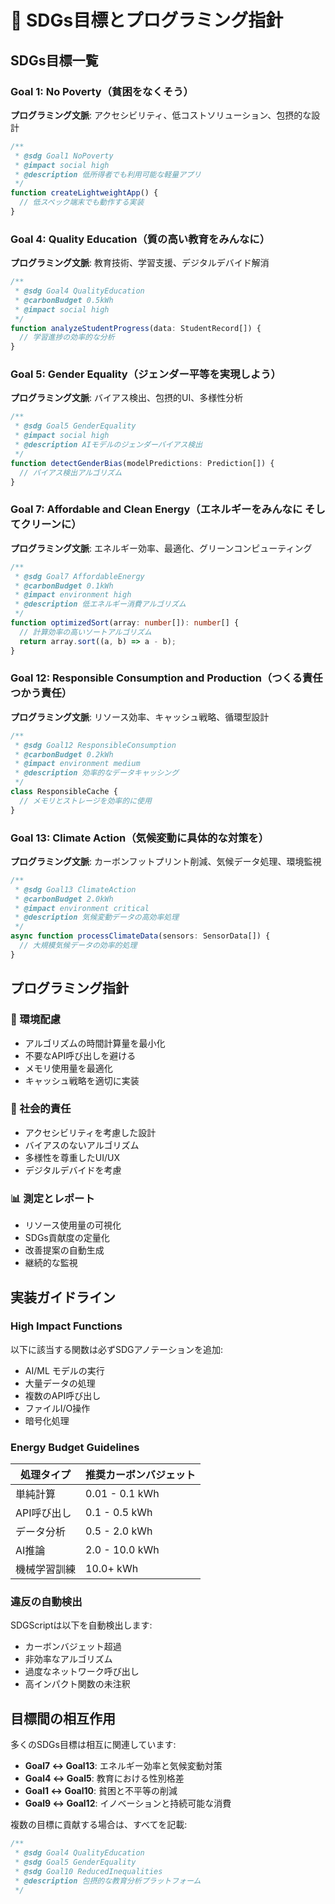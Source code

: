# 🎯 SDGs目標とプログラミング指針

## SDGs目標一覧

### Goal 1: No Poverty（貧困をなくそう）
**プログラミング文脈**: アクセシビリティ、低コストソリューション、包摂的な設計

```typescript
/**
 * @sdg Goal1 NoPoverty
 * @impact social high
 * @description 低所得者でも利用可能な軽量アプリ
 */
function createLightweightApp() {
  // 低スペック端末でも動作する実装
}
```

### Goal 4: Quality Education（質の高い教育をみんなに）
**プログラミング文脈**: 教育技術、学習支援、デジタルデバイド解消

```typescript
/**
 * @sdg Goal4 QualityEducation  
 * @carbonBudget 0.5kWh
 * @impact social high
 */
function analyzeStudentProgress(data: StudentRecord[]) {
  // 学習進捗の効率的な分析
}
```

### Goal 5: Gender Equality（ジェンダー平等を実現しよう）
**プログラミング文脈**: バイアス検出、包摂的UI、多様性分析

```typescript
/**
 * @sdg Goal5 GenderEquality
 * @impact social high
 * @description AIモデルのジェンダーバイアス検出
 */
function detectGenderBias(modelPredictions: Prediction[]) {
  // バイアス検出アルゴリズム
}
```

### Goal 7: Affordable and Clean Energy（エネルギーをみんなに そしてクリーンに）
**プログラミング文脈**: エネルギー効率、最適化、グリーンコンピューティング

```typescript
/**
 * @sdg Goal7 AffordableEnergy
 * @carbonBudget 0.1kWh
 * @impact environment high
 * @description 低エネルギー消費アルゴリズム
 */
function optimizedSort(array: number[]): number[] {
  // 計算効率の高いソートアルゴリズム
  return array.sort((a, b) => a - b);
}
```

### Goal 12: Responsible Consumption and Production（つくる責任 つかう責任）
**プログラミング文脈**: リソース効率、キャッシュ戦略、循環型設計

```typescript
/**
 * @sdg Goal12 ResponsibleConsumption
 * @carbonBudget 0.2kWh
 * @impact environment medium
 * @description 効率的なデータキャッシング
 */
class ResponsibleCache {
  // メモリとストレージを効率的に使用
}
```

### Goal 13: Climate Action（気候変動に具体的な対策を）
**プログラミング文脈**: カーボンフットプリント削減、気候データ処理、環境監視

```typescript
/**
 * @sdg Goal13 ClimateAction
 * @carbonBudget 2.0kWh
 * @impact environment critical
 * @description 気候変動データの高効率処理
 */
async function processClimateData(sensors: SensorData[]) {
  // 大規模気候データの効率的処理
}
```

## プログラミング指針

### 🌱 環境配慮
- アルゴリズムの時間計算量を最小化
- 不要なAPI呼び出しを避ける
- メモリ使用量を最適化
- キャッシュ戦略を適切に実装

### 🤝 社会的責任
- アクセシビリティを考慮した設計
- バイアスのないアルゴリズム
- 多様性を尊重したUI/UX
- デジタルデバイドを考慮

### 📊 測定とレポート
- リソース使用量の可視化
- SDGs貢献度の定量化
- 改善提案の自動生成
- 継続的な監視

## 実装ガイドライン

### High Impact Functions
以下に該当する関数は必ずSDGアノテーションを追加:

- AI/ML モデルの実行
- 大量データの処理  
- 複数のAPI呼び出し
- ファイルI/O操作
- 暗号化処理

### Energy Budget Guidelines
| 処理タイプ | 推奨カーボンバジェット |
|-----------|-------------------|
| 単純計算 | 0.01 - 0.1 kWh |
| API呼び出し | 0.1 - 0.5 kWh |
| データ分析 | 0.5 - 2.0 kWh |
| AI推論 | 2.0 - 10.0 kWh |
| 機械学習訓練 | 10.0+ kWh |

### 違反の自動検出
SDGScriptは以下を自動検出します:

- カーボンバジェット超過
- 非効率なアルゴリズム  
- 過度なネットワーク呼び出し
- 高インパクト関数の未注釈

## 目標間の相互作用

多くのSDGs目標は相互に関連しています:

- **Goal7 ↔ Goal13**: エネルギー効率と気候変動対策
- **Goal4 ↔ Goal5**: 教育における性別格差
- **Goal1 ↔ Goal10**: 貧困と不平等の削減
- **Goal9 ↔ Goal12**: イノベーションと持続可能な消費

複数の目標に貢献する場合は、すべてを記載:

```typescript
/**
 * @sdg Goal4 QualityEducation
 * @sdg Goal5 GenderEquality
 * @sdg Goal10 ReducedInequalities
 * @description 包摂的な教育分析プラットフォーム
 */
```
